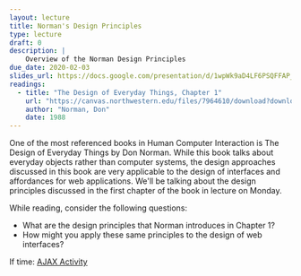 ```yaml
---
layout: lecture
title: Norman's Design Principles
type: lecture
draft: 0
description: |
    Overview of the Norman Design Principles
due_date: 2020-02-03
slides_url: https://docs.google.com/presentation/d/1wpWk9aD4LF6PSQFFAP_HTcfo1FTnTKNSeMGyOQC4bYg/edit?usp=sharing
readings:
  - title: "The Design of Everyday Things, Chapter 1"
    url: "https://canvas.northwestern.edu/files/7964610/download?download_frd=1"
    author: "Norman, Don" 
    date: 1988
---
```


One of the most referenced books in Human Computer Interaction is The Design of Everyday Things by Don Norman.  While this book talks about everyday objects rather than computer systems, the design approaches discussed in this book are very applicable to the design of interfaces and affordances for web applications.  We'll be talking about the design principles discussed in the first chapter of the book in lecture on Monday.

While reading, consider the following questions:

* What are the design principles that Norman introduces in Chapter 1?
* How might you apply these same principles to the design of web interfaces?

If time: [AJAX Activity](https://docs.google.com/presentation/d/1pr1HH5VS1ZbH89XN5MGRPJIs_eFILSogcAdkp9jecgM/edit?usp=sharing)